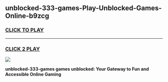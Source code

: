 
## unblocked-333-games-Play-Unblocked-Games-Online-b9zcg
<h3>
<a href="https://premium76.site?title=unblocked-333-games&ref=25A">CLICK TO PLAY</a></h3>
<hr>

<h3>
<a href="https://premium76.site?title=unblocked-333-games&ref=25A">CLICK 2 PLAY</a>
  
</h3>

<a href="https://premium76.site?title=unblocked-333-games&ref=25A"><img src="https://clearcache.store/games.png"></a>


**unblocked-333-games games unblocked: Your Gateway to Fun and Accessible Online Gaming**

